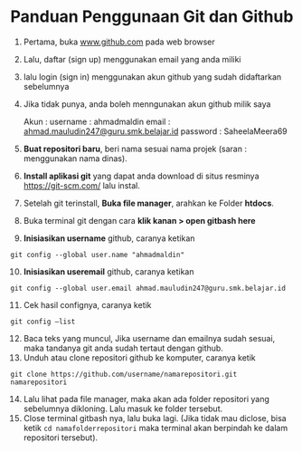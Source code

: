 # Panduan Penggunaan Git dan Github

1. Pertama, buka www.github.com pada web browser
2. Lalu, daftar (sign up) menggunakan email yang anda miliki
3. lalu login (sign in) menggunakan akun github yang sudah didaftarkan sebelumnya
4. Jika tidak punya, anda boleh menngunakan akun github milik saya

   Akun :
   username : ahmadmaldin
   email : ahmad.mauludin247@guru.smk.belajar.id
   password : SaheelaMeera69

5. **Buat repositori baru**, beri nama sesuai nama projek (saran : menggunakan nama dinas).
6. **Install aplikasi git** yang dapat anda download di situs resminya https://git-scm.com/ lalu instal.
7. Setelah git terinstall, **Buka file manager**, arahkan ke Folder **htdocs**.
8. Buka terminal git dengan cara **klik kanan > open gitbash here**
9. **Inisiasikan username** github, caranya ketikan

```
git config --global user.name "ahmadmaldin"
```

10. **Inisiasikan useremail** github, caranya ketikan

```
git config --global user.email ahmad.mauludin247@guru.smk.belajar.id
```

11. Cek hasil confignya, caranya ketik

```
git config —list
```

12. Baca teks yang muncul, Jika username dan emailnya sudah sesuai, maka tandanya git anda sudah tertaut dengan github.
13. Unduh atau clone repositori github ke komputer, caranya ketik

```
git clone https://github.com/username/namarepositori.git namarepositori
```

14. Lalu lihat pada file manager, maka akan ada folder repositori yang sebelumnya dikloning. Lalu masuk ke folder tersebut.
15. Close terminal gitbash nya, lalu buka lagi. (Jika tidak mau diclose, bisa ketik `cd namafolderrepositori` maka terminal akan berpindah ke dalam repositori tersebut).

